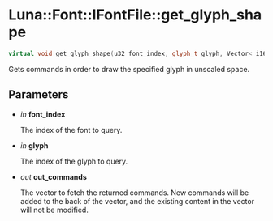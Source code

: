 # Luna::Font::IFontFile::get_glyph_shape

```c++
virtual void get_glyph_shape(u32 font_index, glyph_t glyph, Vector< i16 > &out_commands)=0
```

Gets commands in order to draw the specified glyph in unscaled space. 



## Parameters
* *in* **font_index**

    The index of the font to query. 

* *in* **glyph**

    The index of the glyph to query. 

* *out* **out_commands**

    The vector to fetch the returned commands. New commands will be added to the back of the vector, and the existing content in the vector will not be modified. 

